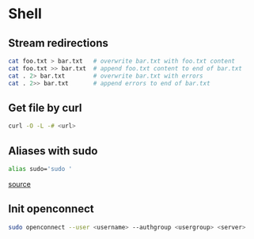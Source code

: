 # Shell

## Stream redirections

```sh
cat foo.txt > bar.txt   # overwrite bar.txt with foo.txt content
cat foo.txt >> bar.txt  # append foo.txt content to end of bar.txt
cat . 2> bar.txt        # overwrite bar.txt with errors
cat . 2>> bar.txt       # append errors to end of bar.txt
```

## Get file by curl

```sh
curl -O -L -# <url>
```

## Aliases with sudo

```sh
alias sudo='sudo '
```

[source](http://askubuntu.com/a/22043)

## Init openconnect

```sh
sudo openconnect --user <username> --authgroup <usergroup> <server>
```
